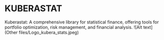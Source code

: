 # KUBERASTAT
Kuberastat: A comprehensive library for statistical finance, offering tools for portfolio optimization, risk management, and financial analysis.
![Alt text](Other files/Logo_kubera_stats.jpeg)
